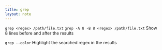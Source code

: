 ```yaml
---
title: grep
layout: note
---
```


`grep <regex> /path/file.txt`
`grep -A 8 -B 8 <regex> /path/file.txt` Show 8 lines before and after the results

`grep --color` Highlight the searched regex in the results
